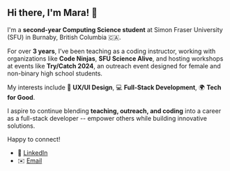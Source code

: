 ## Hi there, I'm Mara! 👋  

I'm a **second-year Computing Science student** at Simon Fraser University (SFU) in Burnaby, British Columbia 🇨🇦. 

For over **3 years**, I’ve been teaching as a coding instructor, working with organizations like **Code Ninjas**, **SFU Science Alive**, and hosting workshops at events like **Try/Catch 2024**, an outreach event designed for female and non-binary high school students.  

My interests include 🎨 **UX/UI Design**, 💻 **Full-Stack Development**, 🌍 **Tech for Good**.

I aspire to continue blending **teaching, outreach, and coding** into a career as a full-stack developer -- empower others while building innovative solutions.

Happy to connect!  
- 💼 [LinkedIn](https://www.linkedin.com/in/maraliwayway/)  
- ✉️ [Email](mailto:davidmaraliwayway@gmail.com)  
